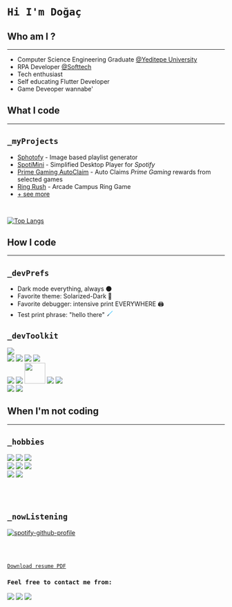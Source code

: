 # **```Hi I'm Doğaç```**

## **Who am I ?**

-----

* Computer Science Engineering Graduate [@Yeditepe University](https://eng.yeditepe.edu.tr/en/computer-engineering-department)
* RPA Developer [@Softtech](https://softtech.com.tr/en/homepage/)
* Tech enthusiast
* Self educating Flutter Developer
* Game Deveoper wannabe'

## **What I code**

-----

## ```_myProjects```

* [Sphotofy](https://github.com/null-p01ntr?tab=repositories) - Image based playlist generator
* [SpotiMini](https://github.com/null-p01ntr?tab=repositories) - Simplified Desktop Player for _Spotify_
* [Prime Gaming AutoClaim](https://github.com/null-p01ntr/PrimeGaming-AutoClaim) - Auto Claims _Prime Gaming_ rewards from selected games
* [Ring Rush](https://github.com/null-p01ntr?tab=repositories) - Arcade Campus Ring Game
* [+ see more](https://github.com/null-p01ntr?tab=repositories)
</br>

[![Top Langs](https://github-readme-stats.vercel.app/api/top-langs/?username=null-p01ntr&hide=Makefile,ShaderLab&exclude_repo=CanIGoOut,IntroSong_DiscordBot&theme=solarized-dark&layout=compact)](https://github.com/null-p01ntr)

## **How I code**

-----

## ```_devPrefs```

* Dark mode everything, always 🌑
* Favorite theme: Solarized-Dark 🌇
* Favorite debugger: intensive print EVERYWHERE 🖨️
* Test print phrase: "hello there"
<svg xmlns="http://www.w3.org/2000/svg" x="0px" y="0px"
width="16" height="16"
viewBox="0,0,256,256"
style="fill:#000000;">
<g fill="none" fill-rule="nonzero" stroke="none" stroke-width="1" stroke-linecap="butt" stroke-linejoin="miter" stroke-miterlimit="10" stroke-dasharray="" stroke-dashoffset="0" font-family="none" font-weight="none" font-size="none" text-anchor="none" style="mix-blend-mode: normal"><g transform="scale(5.33333,5.33333)"><path d="M15,35c-0.5,0 -1,-0.2 -1.4,-0.6c-0.8,-0.8 -0.8,-2 0,-2.8l26,-26c0.8,-0.8 2,-0.8 2.8,0c0.8,0.8 0.8,2 0,2.8l-26,26c-0.4,0.4 -0.9,0.6 -1.4,0.6z" fill="#bcefff"></path><path d="M14,35c-0.3,0 -0.5,-0.1 -0.7,-0.3c-0.4,-0.4 -0.4,-1 0,-1.4l27,-27c0.4,-0.4 1,-0.4 1.4,0c0.4,0.4 0.4,1 0,1.4l-27,27c-0.2,0.2 -0.4,0.3 -0.7,0.3z" fill="#00adff"></path><path d="M8.3,38.3l1.4,1.4l-3.3,3.3l-1.4,-1.4z" fill="#90a4ae"></path><path d="M14.5,30.7l2.8,2.8l-9.5,9.5l-2.8,-2.8z" fill="#90a4ae"></path><path d="M12.1,33.1l2.8,2.8l-7.1,7.1l-2.8,-2.8zM18,27.2l-3.9,3.9l2.8,2.8l1.1,-1.1z" fill="#37474f"></path><path d="M11,32l3,3l-2,2l-3,-3z" fill="#37474f"></path></g></g>
</svg>

## ```_devToolkit```

<p align="left">
	<img src="https://img.icons8.com/color/48/000000/github--v1.png"/>
	</br>
	<img src="https://img.icons8.com/color/48/000000/python--v1.png"/>
	<img src="https://img.icons8.com/color/48/000000/java-coffee-cup-logo--v1.png"/>
	<img src="https://img.icons8.com/color/48/000000/c-sharp-logo.png"/>
	<img src="https://img.icons8.com/color/48/000000/c-plus-plus-logo.png"/>
	</br>
	<img src="https://img.icons8.com/color/48/000000/flutter.png"/>
	<img src="https://img.icons8.com/color/48/000000/unity.png"/>
  	<img src="https://uipath.com/cdn-cgi/image/format=auto/https:////images.ctfassets.net/5965pury2lcm/6MFhCGfXVbY8jUOQaPJiTh/5eb6cb527c6eba6e80ec27a7ab11fef9/UiPath_Color.png" height= "48"/>
  	<img src="https://img.icons8.com/nolan/48/flask.png"/>
 	<img src="https://img.icons8.com/color/48/000000/arduino.png"/>
	</br>
	<img src="https://img.icons8.com/color/48/000000/windows-11.png"/>
	<img src="https://img.icons8.com/color/48/000000/mac-logo.png"/>
	<br/>
</p>

## **When I'm not coding**

-----

## ```_hobbies```

<p align="left">
	<img src="https://img.icons8.com/color/48/000000/guitar-strings.png"/>
	<img src="https://img.icons8.com/color/48/000000/micro.png"/>
	<img src="https://img.icons8.com/color/48/000000/audio-wave--v1.png"/>
	</br>
	<img src="https://img.icons8.com/color/48/000000/old-time-camera.png"/>
	<img src="https://img.icons8.com/color/48/000000/edit-image.png"/>
	<img src="https://img.icons8.com/color/48/000000/video-editing.png"/>
	</br>
	<img src="https://img.icons8.com/color/48/000000/controller.png"/>
	<img src="https://img.icons8.com/color/48/000000/steam.png"/>
	</br>
</p>

</br>
</br>

## ```_nowListening```

[![spotify-github-profile](https://spotify-github-profile.vercel.app/api/view?uid=11180609169&cover_image=true&theme=novatorem&show_offline=false&background_color=121212&bar_color=53b14f&bar_color_cover=true)](https://spotify-github-profile.vercel.app/api/view?uid=11180609169&redirect=true)

</br>
</br>

[```Download resume PDF```](https://drive.google.com/open?id=1o7KM0L_OtVqql-wdxeQZ6w0Pt8GKE3j-&authuser=0&usp=drive_link)

### ```Feel free to contact me from:```

<p align="left">
	<a href="mailto:dogac.seyhan@gmail.com" target="blank"></a>
	<img src="https://img.icons8.com/color/48/000000/gmail-new.png">
	<a href="https://linkedin.com/in/dogacseyhan/" target="blank"></a>
	<img src="https://img.icons8.com/color/48/000000/linkedin.png"/>
	<a href="https://twitter.com/null_p01nter" target="blank"></a>
	<img src="https://img.icons8.com/color/48/000000/twitter--v1.png">
</p>

